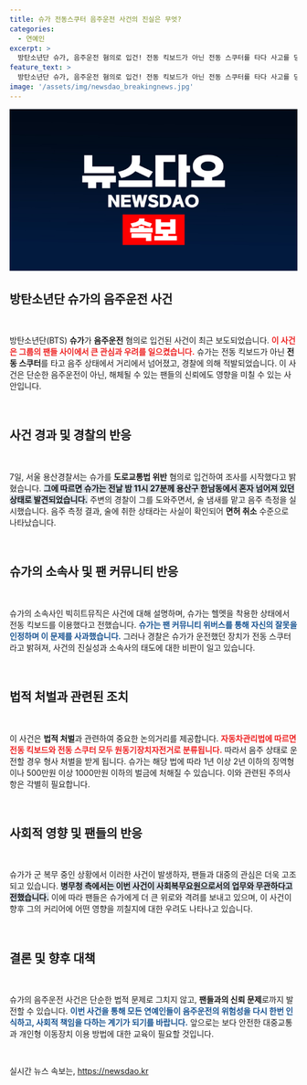 ```yaml
---
title: 슈가 전동스쿠터 음주운전 사건의 진실은 무엇?
categories:
  - 연예인
excerpt: >
  방탄소년단 슈가, 음주운전 혐의로 입건! 전동 킥보드가 아닌 전동 스쿠터를 타다 사고를 당한 그는 경찰 조사를 받았고, 큰 파장이 예상된다. 이 사건의 진실은 무엇일까? 클릭해서 확인해보세요!
feature_text: >
  방탄소년단 슈가, 음주운전 혐의로 입건! 전동 킥보드가 아닌 전동 스쿠터를 타다 사고를 당한 그는 경찰 조사를 받았고, 큰 파장이 예상된다. 이 사건의 진실은 무엇일까? 클릭해서 확인해보세요!
image: '/assets/img/newsdao_breakingnews.jpg'
---
```


<p><img src="/assets/img/newsdao_breakingnews.jpg" alt="bookingtag 속보" /></p>

<h2 data-ke-size="size26">방탄소년단 슈가의 음주운전 사건</h2>

<p data-ke-size="size16">&nbsp;</p>

<p>방탄소년단(BTS) <b>슈가</b>가 <b>음주운전</b> 혐의로 입건된 사건이 최근 보도되었습니다. <b><span style="color: #ee2323;">이 사건은 그룹의 팬들 사이에서 큰 관심과 우려를 일으켰습니다.</span></b> 슈가는 전동 킥보드가 아닌 <b>전동 스쿠터</b>를 타고 음주 상태에서 거리에서 넘어졌고, 경찰에 의해 적발되었습니다. 이 사건은 단순한 음주운전이 아닌, 해체될 수 있는 팬들의 신뢰에도 영향을 미칠 수 있는 사안입니다. </p>

<p data-ke-size="size16">&nbsp;</p>

<h2 data-ke-size="size26">사건 경과 및 경찰의 반응</h2>

<p data-ke-size="size16">&nbsp;</p>

<p>7일, 서울 용산경찰서는 슈가를 <b>도로교통법 위반</b> 혐의로 입건하여 조사를 시작했다고 밝혔습니다. <b><span style="background-color: #21538527;">그에 따르면 슈가는 전날 밤 11시 27분께 용산구 한남동에서 혼자 넘어져 있던 상태로 발견되었습니다.</span></b> 주변의 경찰이 그를 도와주면서, 술 냄새를 맡고 음주 측정을 실시했습니다. 음주 측정 결과, 술에 취한 상태라는 사실이 확인되어 <b>면허 취소</b> 수준으로 나타났습니다.</p>

<p data-ke-size="size16">&nbsp;</p>

<h2 data-ke-size="size26">슈가의 소속사 및 팬 커뮤니티 반응</h2>

<p data-ke-size="size16">&nbsp;</p>

<p>슈가의 소속사인 빅히트뮤직은 사건에 대해 설명하며, 슈가는 헬멧을 착용한 상태에서 전동 킥보드를 이용했다고 전했습니다. <b><span style="color: #1a5490;">슈가는 팬 커뮤니티 위버스를 통해 자신의 잘못을 인정하며 이 문제를 사과했습니다.</span></b> 그러나 경찰은 슈가가 운전했던 장치가 전동 스쿠터라고 밝혀져, 사건의 진실성과 소속사의 태도에 대한 비판이 일고 있습니다.</p>

<p data-ke-size="size16">&nbsp;</p>

<h2 data-ke-size="size26">법적 처벌과 관련된 조치</h2>

<p data-ke-size="size16">&nbsp;</p>

<p>이 사건은 <b>법적 처벌</b>과 관련하여 중요한 논의거리를 제공합니다. <b><span style="color: #ee2323;">자동차관리법에 따르면 전동 킥보드와 전동 스쿠터 모두 원동기장치자전거로 분류됩니다.</span></b> 따라서 음주 상태로 운전할 경우 형사 처벌을 받게 됩니다. 슈가는 해당 법에 따라 1년 이상 2년 이하의 징역형이나 500만원 이상 1000만원 이하의 벌금에 처해질 수 있습니다. 이와 관련된 주의사항은 각별히 필요합니다.</p>

<p data-ke-size="size16">&nbsp;</p>

<h2 data-ke-size="size26">사회적 영향 및 팬들의 반응</h2>

<p data-ke-size="size16">&nbsp;</p>

<p>슈가가 군 복무 중인 상황에서 이러한 사건이 발생하자, 팬들과 대중의 관심은 더욱 고조되고 있습니다. <b><span style="background-color: #21538527;">병무청 측에서는 이번 사건이 사회복무요원으로서의 업무와 무관하다고 전했습니다.</span></b> 이에 따라 팬들은 슈가에게 더 큰 위로와 격려를 보내고 있으며, 이 사건이 향후 그의 커리어에 어떤 영향을 끼칠지에 대한 우려도 나타나고 있습니다.</p>

<p data-ke-size="size16">&nbsp;</p>

<h2 data-ke-size="size26">결론 및 향후 대책</h2>

<p data-ke-size="size16">&nbsp;</p>

<p>슈가의 음주운전 사건은 단순한 법적 문제로 그치지 않고, <b>팬들과의 신뢰 문제</b>로까지 발전할 수 있습니다. <b><span style="color: #1a5490;">이번 사건을 통해 모든 연예인들이 음주운전의 위험성을 다시 한번 인식하고, 사회적 책임을 다하는 계기가 되기를 바랍니다.</span></b> 앞으로는 보다 안전한 대중교통과 개인형 이동장치 이용 방법에 대한 교육이 필요할 것입니다.</p>

<p data-ke-size="size16">&nbsp;</p>
실시간 뉴스 속보는, <a href="https://newsdao.kr" rel="dofollow">https://newsdao.kr</a>


